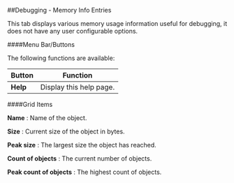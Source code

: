 ##Debugging - Memory Info Entries

This tab displays various memory usage information useful for 
debugging, it does not have any user configurable options.

####Menu Bar/Buttons

The following functions are available:

Button     | Function
-----------|---------
**Help** | Display this help page.

####Grid Items

**Name**
: Name of the object.

**Size**
: Current size of the object in bytes.

**Peak size**
: The largest size the object has reached.

**Count of objects**
: The current number of objects.

**Peak count of objects**
: The highest count of objects.
 
